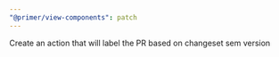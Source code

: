 ```yaml
---
"@primer/view-components": patch
---
```


Create an action that will label the PR based on changeset sem version
